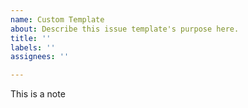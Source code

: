 ```yaml
---
name: Custom Template
about: Describe this issue template's purpose here.
title: ''
labels: ''
assignees: ''

---
```


This is a note
